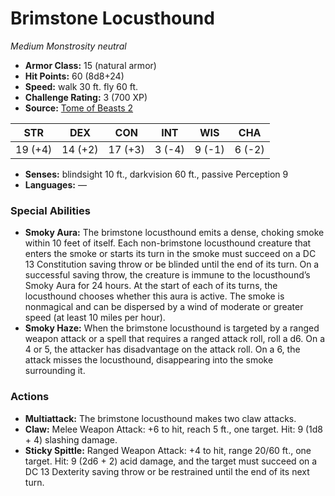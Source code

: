 # Brimstone Locusthound

*Medium* *Monstrosity* *neutral*

- **Armor Class:** 15 (natural armor)
- **Hit Points:** 60 (8d8+24)
- **Speed:** walk 30 ft. fly 60 ft.
- **Challenge Rating:** 3 (700 XP)
- **Source:** [Tome of Beasts 2](https://koboldpress.com/kpstore/product/tome-of-beasts-2-for-5th-edition/)

| STR | DEX | CON | INT | WIS | CHA |
| --- | --- | --- | --- | --- | --- |
| 19 (+4) | 14 (+2) | 17 (+3) | 3 (-4) | 9 (-1) | 6 (-2) |

- **Senses:** blindsight 10 ft., darkvision 60 ft., passive Perception 9
- **Languages:** —
### Special Abilities
- **Smoky Aura:** The brimstone locusthound emits a dense, choking smoke within 10 feet of itself. Each non-brimstone locusthound creature that enters the smoke or starts its turn in the smoke must succeed on a DC 13 Constitution saving throw or be blinded until the end of its turn. On a successful saving throw, the creature is immune to the locusthound’s Smoky Aura for 24 hours. At the start of each of its turns, the locusthound chooses whether this aura is active. The smoke is nonmagical and can be dispersed by a wind of moderate or greater speed (at least 10 miles per hour).
- **Smoky Haze:** When the brimstone locusthound is targeted by a ranged weapon attack or a spell that requires a ranged attack roll, roll a d6. On a 4 or 5, the attacker has disadvantage on the attack roll. On a 6, the attack misses the locusthound, disappearing into the smoke surrounding it.
### Actions
- **Multiattack:** The brimstone locusthound makes two claw attacks.
- **Claw:** Melee Weapon Attack: +6 to hit, reach 5 ft., one target. Hit: 9 (1d8 + 4) slashing damage.
- **Sticky Spittle:** Ranged Weapon Attack: +4 to hit, range 20/60 ft., one target. Hit: 9 (2d6 + 2) acid damage, and the target must succeed on a DC 13 Dexterity saving throw or be restrained until the end of its next turn.
